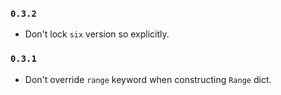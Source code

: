 ### `0.3.2`

* Don't lock `six` version so explicitly.

### `0.3.1`

* Don't override `range` keyword when constructing `Range` dict.
